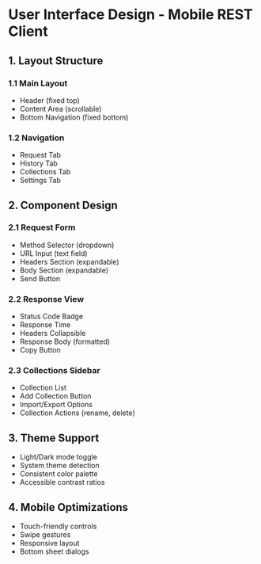 # User Interface Design - Mobile REST Client

## 1. Layout Structure

### 1.1 Main Layout
- Header (fixed top)
- Content Area (scrollable)
- Bottom Navigation (fixed bottom)

### 1.2 Navigation
- Request Tab
- History Tab
- Collections Tab
- Settings Tab

## 2. Component Design

### 2.1 Request Form
- Method Selector (dropdown)
- URL Input (text field)
- Headers Section (expandable)
- Body Section (expandable)
- Send Button

### 2.2 Response View
- Status Code Badge
- Response Time
- Headers Collapsible
- Response Body (formatted)
- Copy Button

### 2.3 Collections Sidebar
- Collection List
- Add Collection Button
- Import/Export Options
- Collection Actions (rename, delete)

## 3. Theme Support
- Light/Dark mode toggle
- System theme detection
- Consistent color palette
- Accessible contrast ratios

## 4. Mobile Optimizations
- Touch-friendly controls
- Swipe gestures
- Responsive layout
- Bottom sheet dialogs